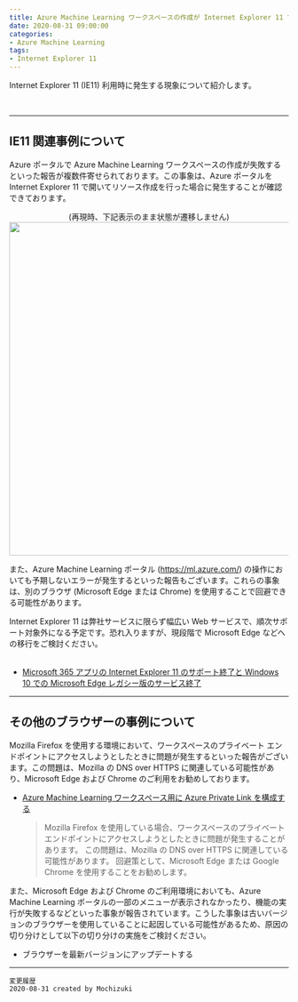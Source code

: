 ```yaml
---
title: Azure Machine Learning ワークスペースの作成が Internet Explorer 11 で失敗する
date: 2020-08-31 09:00:00
categories:
- Azure Machine Learning
tags:
- Internet Explorer 11
---
```

Internet Explorer 11 (IE11) 利用時に発生する現象について紹介します。
<!-- more -->
<br>

***
## IE11 関連事例について
Azure ポータルで Azure Machine Learning ワークスペースの作成が失敗するといった報告が複数件寄せられております。この事象は、Azure ポータルを Internet Explorer 11 で開いてリソース作成を行った場合に発生することが確認できております。  

<div style="text-align: center;">
(再現時、下記表示のまま状態が遷移しません)
<img src="https://jpmlblog.github.io/images/AML-IE11/Create-workspace-error.png" width=600px>
</div>    

また、Azure Machine Learning ポータル (https://ml.azure.com/) の操作においても予期しないエラーが発生するといった報告もございます。これらの事象は、別のブラウザ (Microsoft Edge または Chrome) を使用することで回避できる可能性があります。  

Internet Explorer 11 は弊社サービスに限らず幅広い Web サービスで、順次サポート対象外になる予定です。恐れ入りますが、現段階で Microsoft Edge などへの移行をご検討ください。  
 
- [Microsoft 365 アプリの Internet Explorer 11 のサポート終了と Windows 10 での Microsoft Edge レガシー版のサービス終了](https://blogs.windows.com/japan/2020/08/18/microsoft-365-apps-say-farewell-to-internet-explorer-11/)

***
## その他のブラウザーの事例について
Mozilla Firefox を使用する環境において、ワークスペースのプライベート エンドポイントにアクセスしようとしたときに問題が発生するといった報告がございます。この問題は、Mozilla の DNS over HTTPS に関連している可能性があり、Microsoft Edge および Chrome のご利用をお勧めしております。  

- [Azure Machine Learning ワークスペース用に Azure Private Link を構成する](https://docs.microsoft.com/ja-jp/azure/machine-learning/how-to-configure-private-link?tabs=python)
   >Mozilla Firefox を使用している場合、ワークスペースのプライベート エンドポイントにアクセスしようとしたときに問題が発生することがあります。 この問題は、Mozilla の DNS over HTTPS に関連している可能性があります。 回避策として、Microsoft Edge または Google Chrome を使用することをお勧めします。

また、Microsoft Edge および Chrome のご利用環境においても、Azure Machine Learning ポータルの一部のメニューが表示されなかったり、機能の実行が失敗するなどといった事象が報告されています。こうした事象は古いバージョンのブラウザーを使用していることに起因している可能性があるため、原因の切り分けとして以下の切り分けの実施をご検討ください。  

- ブラウザーを最新バージョンにアップデートする

***
`変更履歴`  
`2020-08-31 created by Mochizuki`